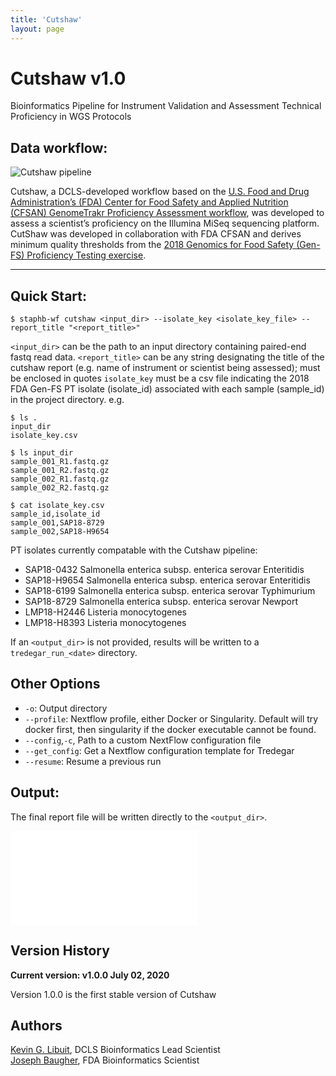 ```yaml
---
title: 'Cutshaw'
layout: page
---
```


# Cutshaw v1.0
Bioinformatics Pipeline for Instrument Validation and Assessment Technical Proficiency in WGS Protocols

## Data workflow:
![Cutshaw pipeline](/staphb_toolkit/assets/workflows/cutshaw/Cutshaw_v1.0.png)

Cutshaw, a DCLS-developed workflow based on the [U.S. Food and Drug Administration’s (FDA) Center for Food Safety and Applied Nutrition (CFSAN) GenomeTrakr Proficiency Assessment workflow](https://www.microbiologyresearch.org/content/journal/mgen/10.1099/mgen.0.000185), was developed to assess a scientist’s proficiency on the Illumina MiSeq sequencing platform. CutShaw was developed in collaboration with FDA CFSAN and derives minimum quality thresholds from the [2018 Genomics for Food Safety (Gen-FS) Proficiency Testing exercise](https://github.com/CFSAN-Biostatistics/wgs_competency).


---

## Quick Start:

````
$ staphb-wf cutshaw <input_dir> --isolate_key <isolate_key_file> --report_title "<report_title>"
````

`<input_dir>` can be the path to an input directory containing paired-end fastq read data.
`<report_title>` can be any string designating the title of the cutshaw report (e.g. name of instrument or scientist being assessed); must be enclosed in quotes
`isolate_key` must be a csv file indicating the 2018 FDA Gen-FS PT isolate (isolate_id) associated with each sample (sample_id) in the project directory. e.g.

```
$ ls .
input_dir
isolate_key.csv

$ ls input_dir
sample_001_R1.fastq.gz
sample_001_R2.fastq.gz
sample_002_R1.fastq.gz
sample_002_R2.fastq.gz

$ cat isolate_key.csv
sample_id,isolate_id
sample_001,SAP18-8729
sample_002,SAP18-H9654
```
PT isolates currently compatable  with the Cutshaw pipeline:
- SAP18-0432    Salmonella enterica subsp. enterica serovar Enteritidis
- SAP18-H9654   Salmonella enterica subsp. enterica serovar Enteritidis
- SAP18-6199    Salmonella enterica subsp. enterica serovar Typhimurium
- SAP18-8729    Salmonella enterica subsp. enterica serovar Newport
- LMP18-H2446   Listeria monocytogenes
- LMP18-H8393   Listeria monocytogenes

If an `<output_dir>` is not provided, results will be written to a `tredegar_run_<date>` directory.


## Other Options
- `-o`: Output directory
- `--profile`: Nextflow profile, either Docker or Singularity. Default will try docker first, then singularity if the docker executable cannot be found.
- `--config`,`-c`, Path to a custom NextFlow configuration file
- `--get_config`: Get a Nextflow configuration template for Tredegar
- `--resume`: Resume a previous run

## Output:
The final report file will be written directly to the `<output_dir>`.

![Sample report](/staphb_toolkit/assets/workflows/cutshaw/sample_report.html)


## Version History

<b>Current version: v1.0.0 July 02, 2020</b>

Version 1.0.0 is the first stable version of Cutshaw

## Authors
[Kevin G. Libuit](https://github.com/kevinlibuit), DCLS Bioinformatics Lead Scientist <br />
[Joseph Baugher](https://github.com/jdbaugher), FDA Bioinformatics Scientist
